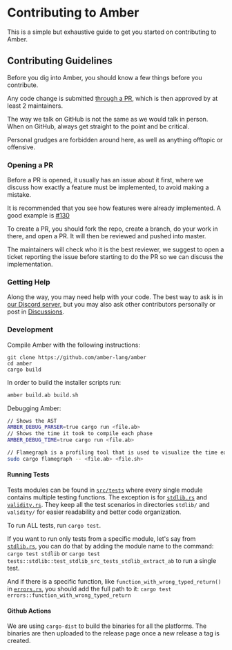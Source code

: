 # Contributing to Amber

This is a simple but exhaustive guide to get you started on contributing to Amber.

## Contributing Guidelines

Before you dig into Amber, you should know a few things before you contribute.

Any code change is submitted [through a PR](https://github.com/amber-lang/Amber/pulls), which is then approved by at least 2 maintainers.

The way we talk on GitHub is not the same as we would talk in person. When on GitHub, always get straight to the point and be critical.

Personal grudges are forbidden around here, as well as anything offtopic or offensive.

### Opening a PR

Before a PR is opened, it usually has an issue about it first, where we discuss how exactly a feature must be implemented, to avoid making a mistake.

It is recommended that you see how features were already implemented. A good example is [#130](https://github.com/amber-lang/Amber/issues/130)

To create a PR, you should fork the repo, create a branch, do your work in there, and open a PR. It will then be reviewed and pushed into master.

The maintainers will check who it is the best reviewer, we suggest to open a ticket reporting the issue before starting to do the PR so we can discuss the implementation.

### Getting Help

Along the way, you may need help with your code. The best way to ask is in [our Discord server](https://discord.com/invite/cjHjxbsDvZ), but you may also ask other contributors personally or post in [Discussions](https://github.com/amber-lang/Amber/discussions).

### Development

Compile Amber with the following instructions:

```
git clone https://github.com/amber-lang/amber
cd amber
cargo build
```

In order to build the installer scripts run:

```bash
amber build.ab build.sh
```

Debugging Amber:
```bash
// Shows the AST
AMBER_DEBUG_PARSER=true cargo run <file.ab>
// Shows the time it took to compile each phase
AMBER_DEBUG_TIME=true cargo run <file.ab>

// Flamegraph is a profiling tool that is used to visualize the time each function took to execute
sudo cargo flamegraph -- <file.ab> <file.sh>
```

#### Running Tests

Tests modules can be found in [`src/tests`](https://github.com/amber-lang/amber/tree/master/src/tests) where every single module contains multiple testing functions. The exception is for [`stdlib.rs`](https://github.com/amber-lang/amber/blob/master/src/tests/stdlib.rs) and [`validity.rs`](https://github.com/amber-lang/amber/blob/master/src/tests/validity.rs). They keep all the test scenarios in directories `stdlib/` and `validity/` for easier readability and better code organization.

To run ALL tests, run `cargo test`.

If you want to run only tests from a specific module, let's say from [`stdlib.rs`](https://github.com/amber-lang/amber/blob/master/src/tests/stdlib.rs), you can do that by adding the module name to the command: `cargo test stdlib` or `cargo test tests::stdlib::test_stdlib_src_tests_stdlib_extract_ab` to run a single test.

And if there is a specific function, like `function_with_wrong_typed_return()` in [`errors.rs`](https://github.com/amber-lang/amber/blob/master/src/tests/errors.rs), you should add the full path to it: `cargo test errors::function_with_wrong_typed_return` 

#### Github Actions

We are using `cargo-dist` to build the binaries for all the platforms. The binaries are then uploaded to the release page once a new release a tag is created.

